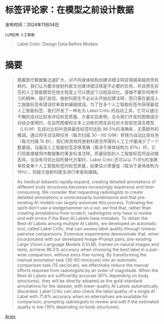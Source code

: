 # 标签评论家：在模型之前设计数据

发布时间：2024年11月04日

`LLM应用` `人工智能`

> Label Critic: Design Data Before Models

# 摘要

> 随着医疗数据集迅速扩大，对不同身体结构创建详细注释变得越来越昂贵和耗时。我们认为要求放射科医生创建详细注释是不必要的负担，并且预先存在的人工智能模型在很大程度上可以使这个过程自动化。遵循不要杀鸡用牛刀的精神，我们发现，放射科医生不必从头开始创建注释，而只需在最佳人工智能标签有错误时审查和编辑错误。为了在多个人工智能标签中获得最佳人工智能标签，我们开发了一种名为 Label Critic 的自动工具，它可以通过不懈的成对比较来评估标签质量。大量实验表明，当与我们开发的图像提示对结合使用时，在自然图像和文本上训练的预先存在的大型视觉语言模型（LVLM）在成对比较中选择最佳标签时达到 96.5％的准确率，无需额外的微调。通过将手动注释任务（每次扫描 30 - 60 分钟）转换为自动比较任务（每次扫描 15 秒），我们有效地将放射科医生所需的人工工作量减少了一个数量级。当最佳人工智能标签足够准确（取决于身体结构为 81％）时，它们将直接被用作数据集的黄金标准注释，质量较低的人工智能标签将自动被丢弃。当没有可供比较的替代方案时，Label Critic 还可以以 71.8％的准确率检查单个人工智能标签的标签质量，如果估计质量低（取决于身体结构为 19％），则提示放射科医生进行审查和编辑。

> As medical datasets rapidly expand, creating detailed annotations of different body structures becomes increasingly expensive and time-consuming. We consider that requesting radiologists to create detailed annotations is unnecessarily burdensome and that pre-existing AI models can largely automate this process. Following the spirit don't use a sledgehammer on a nut, we find that, rather than creating annotations from scratch, radiologists only have to review and edit errors if the Best-AI Labels have mistakes. To obtain the Best-AI Labels among multiple AI Labels, we developed an automatic tool, called Label Critic, that can assess label quality through tireless pairwise comparisons. Extensive experiments demonstrate that, when incorporated with our developed Image-Prompt pairs, pre-existing Large Vision-Language Models (LVLM), trained on natural images and texts, achieve 96.5% accuracy when choosing the best label in a pair-wise comparison, without extra fine-tuning. By transforming the manual annotation task (30-60 min/scan) into an automatic comparison task (15 sec/scan), we effectively reduce the manual efforts required from radiologists by an order of magnitude. When the Best-AI Labels are sufficiently accurate (81% depending on body structures), they will be directly adopted as the gold-standard annotations for the dataset, with lower-quality AI Labels automatically discarded. Label Critic can also check the label quality of a single AI Label with 71.8% accuracy when no alternatives are available for comparison, prompting radiologists to review and edit if the estimated quality is low (19% depending on body structures).

[Arxiv](https://arxiv.org/abs/2411.02753)